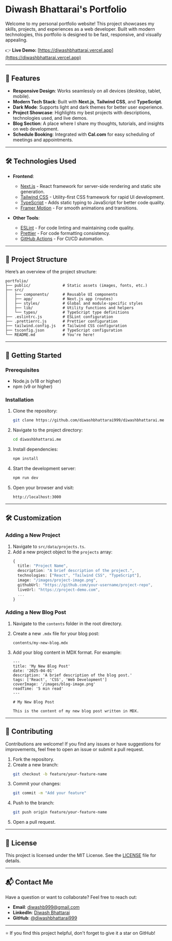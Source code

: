 # Diwash Bhattarai's Portfolio

Welcome to my personal portfolio website! This project showcases my skills,
projects, and experiences as a web developer. Built with modern technologies,
this portfolio is designed to be fast, responsive, and visually appealing.

👉 **Live Demo:**
[https://diwashbhattarai.vercel.app](https://diwashbhattarai.vercel.app)

---

## 🚀 Features

- **Responsive Design**: Works seamlessly on all devices (desktop, tablet,
  mobile).
- **Modern Tech Stack**: Built with **Next.js**, **Tailwind CSS**, and
  **TypeScript**.
- **Dark Mode**: Supports light and dark themes for better user experience.
- **Project Showcase**: Highlights my best projects with descriptions,
  technologies used, and live demos.
- **Blog Section**: A place where I share my thoughts, tutorials, and insights
  on web development.
- **Schedule Booking**: Integrated with **Cal.com** for easy scheduling of
  meetings and appointments.

---

## 🛠️ Technologies Used

- **Frontend**:

  - [Next.js](https://nextjs.org/) - React framework for server-side rendering
    and static site generation.
  - [Tailwind CSS](https://tailwindcss.com/) - Utility-first CSS framework for
    rapid UI development.
  - [TypeScript](https://www.typescriptlang.org/) - Adds static typing to
    JavaScript for better code quality.
  - [Framer Motion](https://www.framer.com/motion/) - For smooth animations and
    transitions.

- **Other Tools**:
  - [ESLint](https://eslint.org/) - For code linting and maintaining code
    quality.
  - [Prettier](https://prettier.io/) - For code formatting consistency.
  - [GitHub Actions](https://github.com/features/actions) - For CI/CD
    automation.

---

## 📂 Project Structure

Here’s an overview of the project structure:

```
portfolio/
├── public/              # Static assets (images, fonts, etc.)
├── src/
│   ├── components/      # Reusable UI components
│   ├── app/             # Next.js app (routes)
│   ├── styles/          # Global and module-specific styles
│   ├── lib/             # Utility functions and helpers
│   └── types/           # TypeScript type definitions
├── .eslintrc.js         # ESLint configuration
├── .prettierrc.js       # Prettier configuration
├── tailwind.config.js   # Tailwind CSS configuration
├── tsconfig.json        # TypeScript configuration
└── README.md            # You're here!
```

---

## 🚀 Getting Started

### Prerequisites

- Node.js (v18 or higher)
- npm (v9 or higher)

### Installation

1. Clone the repository:

   ```bash
   git clone https://github.com/diwashbhattarai999/diwashbhattarai.me
   ```

2. Navigate to the project directory:

   ```bash
   cd diwashbhattarai.me
   ```

3. Install dependencies:

   ```bash
   npm install
   ```

4. Start the development server:

   ```bash
   npm run dev
   ```

5. Open your browser and visit:
   ```
   http://localhost:3000
   ```

---

## 🛠️ Customization

### Adding a New Project

1. Navigate to `src/data/projects.ts`.
2. Add a new project object to the `projects` array:
   ```typescript
   {
     title: "Project Name",
     description: "A brief description of the project.",
     technologies: ["React", "Tailwind CSS", "TypeScript"],
     image: "/images/project-image.png",
     githubUrl: "https://github.com/your-username/project-repo",
     liveUrl: "https://project-demo.com",
     ...
   }
   ```

### Adding a New Blog Post

1. Navigate to the `contents` folder in the root directory.
2. Create a new `.mdx` file for your blog post:

   ```plaintext
   contents/my-new-blog.mdx
   ```

3. Add your blog content in MDX format. For example:

   ```mdx
   ---
   title: 'My New Blog Post'
   date: '2025-04-01'
   description: 'A brief description of the blog post.'
   tags: ['React', 'CSS', 'Web Development']
   coverImage: '/images/blog-image.png'
   readTime: '5 min read'
   ---

   # My New Blog Post

   This is the content of my new blog post written in MDX.
   ```

---

## 🤝 Contributing

Contributions are welcome! If you find any issues or have suggestions for
improvements, feel free to open an issue or submit a pull request.

1. Fork the repository.
2. Create a new branch:
   ```bash
   git checkout -b feature/your-feature-name
   ```
3. Commit your changes:
   ```bash
   git commit -m "Add your feature"
   ```
4. Push to the branch:
   ```bash
   git push origin feature/your-feature-name
   ```
5. Open a pull request.

---

## 📄 License

This project is licensed under the MIT License. See the [LICENSE](LICENSE) file
for details.

---

## 📬 Contact Me

Have a question or want to collaborate? Feel free to reach out:

- **Email**: [diwashb999@gmail.com](mailto:diwashb999@gmail.com)
- **LinkedIn**: [Diwash Bhattarai](https://linkedin.com/in/diwashb)
- **GitHub**: [@diwashbhattarai999](https://github.com/diwashbhattarai999)

---

⭐️ If you find this project helpful, don't forget to give it a star on GitHub!
